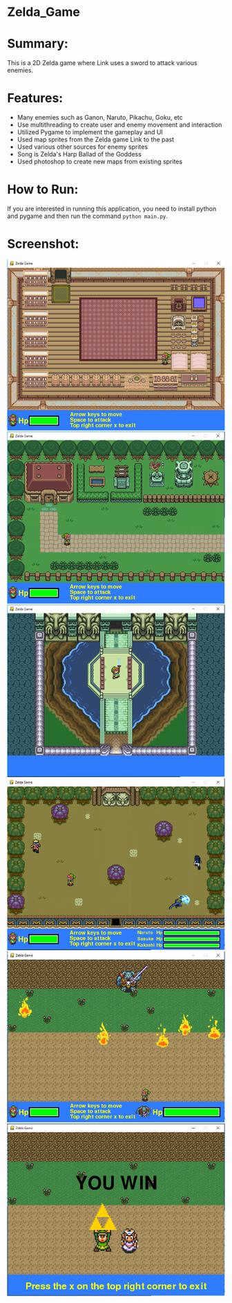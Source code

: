 # Zelda_Game

# Summary:
This is a 2D Zelda game where Link uses a sword to attack various enemies.

# Features:
- Many enemies such as Ganon, Naruto, Pikachu, Goku, etc
- Use multithreading to create user and enemy movement and interaction
- Utilized Pygame to implement the gameplay and UI
- Used map sprites from the Zelda game Link to the past
- Used various other sources for enemy sprites
- Song is Zelda's Harp Ballad of the Goddess
- Used photoshop to create new maps from existing sprites 

# How to Run:
If you are interested in running this application, you need to install python and pygame and then run the command `python main.py`.
 
# Screenshot:
![Alt text](/screenshots/home.PNG)
![Alt text](/screenshots/outside.PNG)
![Alt text](/screenshots/master_sword.PNG)
![Alt text](/screenshots/battle.PNG)
![Alt text](/screenshots/boss.PNG)
![Alt text](/screenshots/win.PNG)
